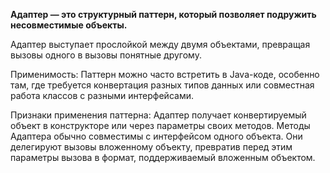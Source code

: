 **Адаптер — это структурный паттерн, который позволяет подружить несовместимые объекты.**

Адаптер выступает прослойкой между двумя объектами, превращая вызовы одного в вызовы понятные другому.

Применимость: Паттерн можно часто встретить в Java-коде, особенно там, где требуется конвертация разных типов данных или совместная работа классов с разными интерфейсами.

Признаки применения паттерна: Адаптер получает конвертируемый объект в конструкторе или через параметры своих методов.
Методы Адаптера обычно совместимы с интерфейсом одного объекта.
Они делегируют вызовы вложенному объекту, превратив перед этим параметры вызова в формат, поддерживаемый вложенным объектом.